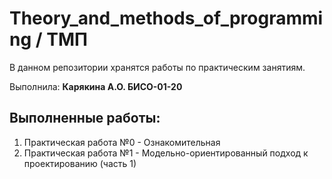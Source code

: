 # Theory_and_methods_of_programming / ТМП

В данном репозитории хранятся работы по практическим занятиям.

Выполнила: **Карякина А.О. БИСО-01-20**

## Выполненные работы:
1. Практическая работа №0 - Ознакомительная
2. Практическая работа №1 - Модельно-ориентированный подход к проектированию (часть 1)
